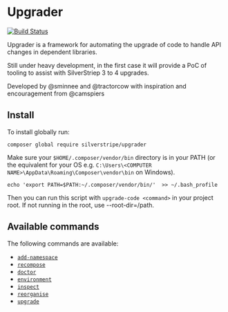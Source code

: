 # Upgrader

[![Build Status](https://travis-ci.org/silverstripe/silverstripe-upgrader.svg?branch=master)](https://travis-ci.org/silverstripe/silverstripe-upgrader)

Upgrader is a framework for automating the upgrade of code to handle API changes in dependent libraries.

Still under heavy development, in the first case it will provide a PoC of tooling to assist with SilverStriep 3 to 4 upgrades.

Developed by @sminnee and @tractorcow with inspiration and encouragement from @camspiers

## Install

To install globally run:

`composer global require silverstripe/upgrader`

Make sure your `$HOME/.composer/vendor/bin` directory is in your PATH (or the equivalent for your OS e.g. `C:\Users\<COMPUTER NAME>\AppData\Roaming\Composer\vendor\bin` on Windows).

`echo 'export PATH=$PATH:~/.composer/vendor/bin/'  >> ~/.bash_profile`

Then you can run this script with `upgrade-code <command>` in your project root. If not running in the root,
use --root-dir=/path.

## Available commands

The following commands are available:
* [`add-namespace`](docs/en/add-namespace.md)
* [`recompose`](docs/en/recompose.md)
* [`doctor`](docs/en/doctor.md)
* [`environment`](docs/en/environment.md)
* [`inspect`](docs/en/inspect.md)
* [`reorganise`](docs/en/reorganise.md)
* [`upgrade`](docs/en/upgrade.md)
